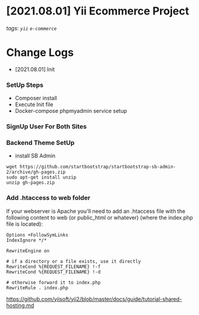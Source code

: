 [2021.08.01] Yii Ecommerce Project
===
###### tags: `yii` `e-commerce`

# Change Logs
* [2021.08.01] Init

### SetUp Steps

* Composer install
* Execute Init file
* Docker-compose phpmyadmin service setup

### SignUp User For Both Sites

### Backend Theme SetUp

* install SB Admin

```cmd=
wget https://github.com/startbootstrap/startbootstrap-sb-admin-2/archive/gh-pages.zip
sudo apt-get install unzip
unzip gh-pages.zip 
```

### Add .htaccess to web folder

If your webserver is Apache you'll need to add an .htaccess file with the following content to web (or public_html or whatever) (where the index.php file is located):

```conf=
Options +FollowSymLinks
IndexIgnore */*

RewriteEngine on

# if a directory or a file exists, use it directly
RewriteCond %{REQUEST_FILENAME} !-f
RewriteCond %{REQUEST_FILENAME} !-d

# otherwise forward it to index.php
RewriteRule . index.php
```

https://github.com/yiisoft/yii2/blob/master/docs/guide/tutorial-shared-hosting.md